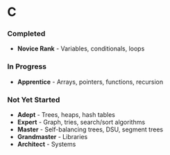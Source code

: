 # C

### Completed

- **Novice Rank** - Variables, conditionals, loops

### In Progress

- **Apprentice** - Arrays, pointers, functions, recursion

### Not Yet Started

- **Adept** - Trees, heaps, hash tables
- **Expert** - Graph, tries, search/sort algorithms
- **Master** - Self-balancing trees, DSU, segment trees
- **Grandmaster** - Libraries
- **Architect** - Systems
